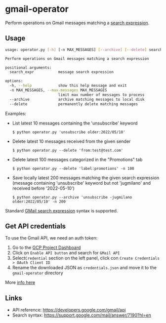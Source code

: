 # gmail-operator

Perform operations on Gmail messages matching a [search expression](https://support.google.com/mail/answer/7190?hl=en).

## Usage

```bash
usage: operator.py [-h] [-n MAX_MESSAGES] [--archive] [--delete] search_expr

Perform operations on Gmail messages matching a search expression

positional arguments:
  search_expr           message search expression

options:
  -h, --help            show this help message and exit
  -n MAX_MESSAGES, --max-messages MAX_MESSAGES
                        limit max number of messages to process
  --archive             archive matching messages to local disk
  --delete              permanently delete matching messages
```

Examples:

- List latest 10 messages containing the 'unsubscribe' keyword
    ```
    $ python operator.py 'unsubscribe older:2022/05/10'
    ```

- Delete latest 10 messages received from the given sender
    ```
    $ python operator.py --delete 'from:test@test.com'
    ```

- Delete latest 100 messages categorized in the "Promotions" tab
    ```
    $ python operator.py --delete 'label:promotions' -n 100
    ```

- Save locally latest 200 messages matching the given search expression (message containing 'unsubscribe' keyword but not 'jugmilano' and received before '2022-05-10')
    ```
    $ python operator.py --archive 'unsubscribe -jugmilano older:2022/05/10' -n 200
    ```

Standard [GMail search expression](https://support.google.com/mail/answer/7190?hl=en) syntax is supported.

## Get API credentials

To use the Gmail API, we need an auth token: 

1. Go to the [GCP Project Dashboard](https://console.developers.google.com/apis/dashboard)
2. Click on `Enable API button` and search for `GMail API`
3. Select`Credential` section on the left panel, click con `Create Credentials > OAuth Client ID`
4. Rename the downloaded JSON as `credentials.json` and move it to the `gmail-operator` directory 

More [info here](https://developers.google.com/workspace/guides/create-credentials)

## Links

- API reference: https://developers.google.com/gmail/api
- Search syntax: https://support.google.com/mail/answer/7190?hl=en

